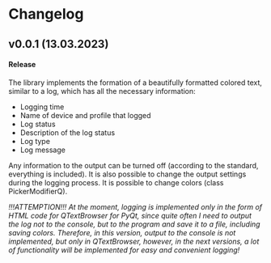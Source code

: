 # Changelog
<!--
Copyright © 2023 Kalynovsky Valentin. All rights reserved.

Licensed under the Apache License, Version 2.0 (the "License");
you may not use this file except in compliance with the License.
You may obtain a copy of the License at

   http://www.apache.org/licenses/LICENSE-2.0

Unless required by applicable law or agreed to in writing, software
distributed under the License is distributed on an "AS IS" BASIS,
WITHOUT WARRANTIES OR CONDITIONS OF ANY KIND, either express or implied.
See the License for the specific language governing permissions and
limitations under the License.
-->
<!--
## vX.X.X (DATE)

#### Bug Fixes:
- [# XXX](https : / / github . com / XXX) DESCRIPTION

#### Invalid Fixed:
- [# XXX](https : / / github . com / XXX) DESCRIPTION

#### Documenting:
- [# XXX](https : / / github . com / XXX) DESCRIPTION

#### Duplicating:
- [# XXX](https : / / github . com / XXX) DESCRIPTION

#### Enhancements:
- [# XXX](https : / / github . com / XXX) DESCRIPTION

---

## v0.1.0 (24.09.2022)

#### Documenting:
- Documented new functionality
- Updated the README.md

#### Enhancements:
- Rewritten functionality:
	- def get_doc()
	- def optimize_origin_doc()
	- def optimize_translated_doc()
	- def split_doc()
	- def join_docs()
	- def translate_docs(translatable_docs: str) -> str
- Renamed:
	- optimize_origin_doc() on optimize_doc()
	- optimize_translated_doc() on restoration_doc()
	- translate_docs() on translate_doc_segment()
- Implemented new functionality:
	- def tagging()
	- def untagging()
	- def translate_docs()
	- def start_global_translate() -> bool
- Combined all functionality into a single class - DoxDocsTranslator

---
-->
## v0.0.1 (13.03.2023)

#### Release
The library implements the formation of a beautifully formatted colored text, similar to a log, which has all the necessary information:
- Logging time
- Name of device and profile that logged
- Log status
- Description of the log status
- Log type
- Log message

Any information to the output can be turned off (according to the standard, everything is included). It is also possible to change the output settings during the logging process. It is possible to change colors (class PickerModifierQ).

*!!!ATTEMPTION!!! At the moment, logging is implemented only in the form of HTML code for QTextBrowser for PyQt, since quite often I need to output the log not to the console, but to the program and save it to a file, including saving colors. Therefore, in this version, output to the console is not implemented, but only in QTextBrowser, however, in the next versions, a lot of functionality will be implemented for easy and convenient logging!*
